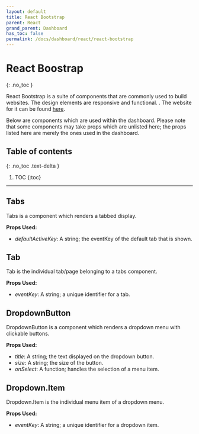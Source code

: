 ```yaml
---  
layout: default  
title: React Bootstrap
parent: React  
grand_parent: Dashboard
has_toc: false
permalink: /docs/dashboard/react/react-bootstrap
---  
```


# React Boostrap
{: .no_toc }

React Bootstrap is a suite of components that are commonly used to build websites. The design elements are responsive and functional.
. The website for it can be found [here](https://react-bootstrap.github.io/).

Below are components which are used within the dashboard. Please note that some components may take props which are unlisted here; the props listed here are merely the ones used in the dashboard.

## Table of contents
{: .no_toc .text-delta }

1. TOC
{:toc}

---

## Tabs

Tabs is a component which renders a tabbed display.

**Props Used:**
- *defaultActiveKey*: A string; the eventKey of the default tab that is shown.


## Tab

Tab is the individual tab/page belonging to a tabs component.

**Props Used:**
- *eventKey*: A string; a unique identifier for a tab.

## DropdownButton

DropdownButton is a component which renders a dropdown menu with clickable buttons.

**Props Used:**
- *title*: A string; the text displayed on the dropdown button.
- *size*: A string; the size of the button.
- *onSelect*: A function; handles the selection of a menu item.

## Dropdown.Item

Dropdown.Item is the individual menu item of a dropdown menu.

**Props Used:**
- *eventKey*: A string; a unique identifier for a dropdown item.
